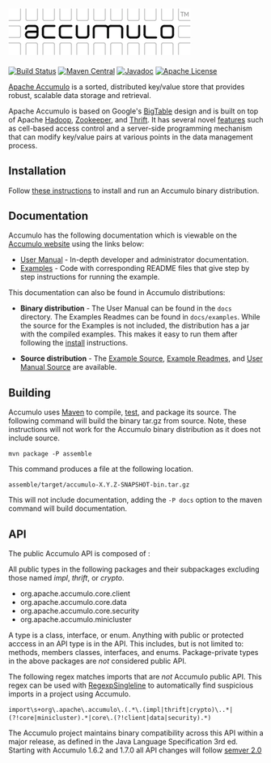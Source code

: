 <!--
Licensed to the Apache Software Foundation (ASF) under one or more
contributor license agreements.  See the NOTICE file distributed with
this work for additional information regarding copyright ownership.
The ASF licenses this file to You under the Apache License, Version 2.0
(the "License"); you may not use this file except in compliance with
the License.  You may obtain a copy of the License at

    http://www.apache.org/licenses/LICENSE-2.0

Unless required by applicable law or agreed to in writing, software
distributed under the License is distributed on an "AS IS" BASIS,
WITHOUT WARRANTIES OR CONDITIONS OF ANY KIND, either express or implied.
See the License for the specific language governing permissions and
limitations under the License.
-->

[![Apache Accumulo][logo]][accumulo]
--
[![Build Status][ti]][tl] [![Maven Central][mi]][ml] [![Javadoc][ji]][jl] [![Apache License][li]][ll] 

[Apache Accumulo][accumulo] is a sorted, distributed key/value store that
provides robust, scalable data storage and retrieval.

Apache Accumulo is based on Google's [BigTable] design and is built on top of Apache
[Hadoop], [Zookeeper], and [Thrift].  It has several novel [features] such as cell-based
access control and a server-side programming mechanism that can modify key/value pairs
at various points in the data management process.

Installation
------------

Follow [these instructions][install] to install and run an Accumulo binary distribution.

Documentation
-------------

Accumulo has the following documentation which is viewable on the [Accumulo website][accumulo]
using the links below:

* [User Manual][man-web] - In-depth developer and administrator documentation.
* [Examples][ex-web] - Code with corresponding README files that give step by step
instructions for running the example.

This documentation can also be found in Accumulo distributions:

* **Binary distribution** - The User Manual can be found in the `docs` directory.  The
Examples Readmes can be found in `docs/examples`. While the source for the Examples is
not included, the distribution has a jar with the compiled examples. This makes it easy
to run them after following the [install] instructions.

* **Source distribution** - The [Example Source][ex-src], [Example Readmes][rm-src], and
[User Manual Source][man-src] are available.

Building
--------

Accumulo uses [Maven] to compile, [test], and package its source.  The
following command will build the binary tar.gz from source.  Note, these
instructions will not work for the Accumulo binary distribution as it does not
include source.

    mvn package -P assemble

This command produces a file at the following location.

    assemble/target/accumulo-X.Y.Z-SNAPSHOT-bin.tar.gz

This will not include documentation, adding the `-P docs` option to the maven
command will build documentation.

API
---

The public Accumulo API is composed of :

All public types in the following packages and their subpackages excluding
those named *impl*, *thrift*, or *crypto*.

   * org.apache.accumulo.core.client
   * org.apache.accumulo.core.data
   * org.apache.accumulo.core.security
   * org.apache.accumulo.minicluster

A type is a class, interface, or enum.  Anything with public or protected
acccess in an API type is in the API.  This includes, but is not limited to:
methods, members classes, interfaces, and enums.  Package-private types in
the above packages are *not* considered public API.

The following regex matches imports that are *not* Accumulo public API.  This
regex can be used with [RegexpSingleline][regex] to automatically find
suspicious imports in a project using Accumulo.

```
import\s+org\.apache\.accumulo\.(.*\.(impl|thrift|crypto)\..*|(?!core|minicluster).*|core\.(?!client|data|security).*)
```

The Accumulo project maintains binary compatibility across this API within a
major release, as defined in the Java Language Specification 3rd ed. Starting
with Accumulo 1.6.2 and 1.7.0 all API changes will follow [semver 2.0][semver]

[accumulo]: https://accumulo.apache.org
[logo]: contrib/accumulo-logo.png
[install]: INSTALL.md
[test]: TESTING.md
[BigTable]: https://research.google.com/archive/bigtable.html
[Hadoop]: https://hadoop.apache.org
[Zookeeper]: https://zookeeper.apache.org
[Thrift]: https://thrift.apache.org
[features]: https://accumulo.apache.org/notable_features
[Maven]: https://maven.apache.org
[man-web]: https://accumulo.apache.org/latest/accumulo_user_manual
[ex-web]: https://accumulo.apache.org/latest/examples
[semver]: http://semver.org/spec/v2.0.0
[regex]: http://checkstyle.sourceforge.net/config_regexp.html
[ex-src]: examples/simple/src/main/java/org/apache/accumulo/examples/simple
[rm-src]: docs/src/main/resources/examples
[man-src]: docs/src/main/asciidoc
[li]: https://img.shields.io/badge/license-ASL-blue.svg
[ll]: https://www.apache.org/licenses/LICENSE-2.0
[mi]: https://maven-badges.herokuapp.com/maven-central/org.apache.accumulo/accumulo-core/badge.svg
[ml]: https://maven-badges.herokuapp.com/maven-central/org.apache.accumulo/accumulo-core/
[ji]: https://javadoc-emblem.rhcloud.com/doc/org.apache.accumulo/accumulo-core/badge.svg
[jl]: https://www.javadoc.io/doc/org.apache.accumulo/accumulo-core
[ti]: https://travis-ci.org/apache/accumulo.svg?branch=master
[tl]: https://travis-ci.org/apache/accumulo
